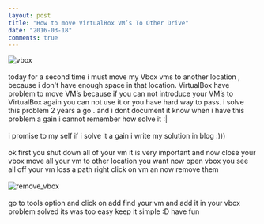 ```yaml
---
layout: post
title: "How to move VirtualBox VM’s To Other Drive"
date: "2016-03-18"
comments: true
---
```

![vbox](https://www.virtualbox.org/graphics/vbox_logo2_gradient.png)
<br /><br />today for a second time i must move my Vbox vms to another location , because i don't have enough space in that location.
VirtualBox have problem to move VM’s because if you can not introduce your VM’s to VirtualBox again you can not use it or you have hard way to pass.
i solve this problem 2 years a go . and i dont document it know when i have this problem a gain i cannot remember how solve it :|
<br /><br />i promise to my self if i solve it a gain i write my solution in blog :)))
<br /><br />ok first you shut down all of your vm
it is very important and now close your vbox move all your vm to other location you want
now open vbox you see all off your vm loss a path right click on vm an now remove them
<br /><br />![remove_vbox](http://www.pcstats.com/articleimages/201207/win8virtualization_vb18.jpg)
<br /><br />go to tools option and click on add find your vm and add it in your vbox problem solved
its was too easy keep it simple :D
have fun
